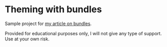 # Theming with bundles

Sample project for [my article on bundles](https://rambo.codes/ios/2018/10/03/unleashing-the-power-of-asset-catalogs-and-bundles-on-ios.html).

Provided for educational purposes only, I will not give any type of support. Use at your own risk.
